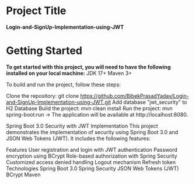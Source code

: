 # Project Title
**Login-and-SignUp-Implementation-using-JWT**

# Getting Started
**To get started with this project, you will need to have the following installed on your local machine:** 
JDK 17+
Maven 3+

To build and run the project, follow these steps:

Clone the repository: git clone https://github.com/BibekPrasadYadav/Login-and-SignUp-Implementation-using-JWT.git
Add database "jwt_security" to H2 Database
Build the project: mvn clean install
Run the project: mvn spring-boot:run
-> The application will be available at http://localhost:8080.

Spring Boot 3.0 Security with JWT Implementation
This project demonstrates the implementation of security using Spring Boot 3.0 and JSON Web Tokens (JWT). It includes the following features:

Features
User registration and login with JWT authentication
Password encryption using BCrypt
Role-based authorization with Spring Security
Customized access denied handling
Logout mechanism
Refresh token
Technologies
Spring Boot 3.0
Spring Security
JSON Web Tokens (JWT)
BCrypt
Maven


